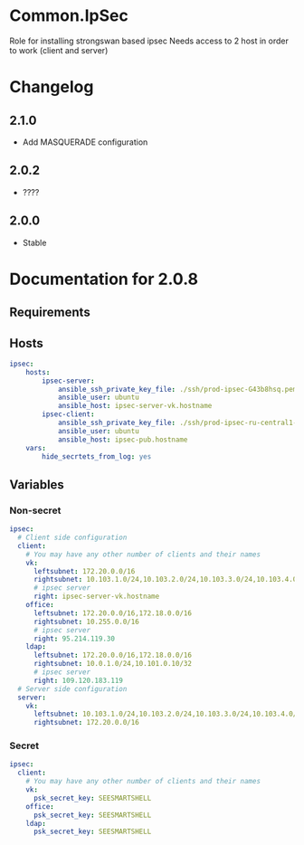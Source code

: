 # Common.IpSec

Role for installing strongswan based ipsec
Needs access to 2 host in order to work (client and server)

# Changelog

## 2.1.0

- Add MASQUERADE configuration

## 2.0.2

- ????

## 2.0.0

- Stable

# Documentation for 2.0.8

## Requirements

## Hosts

```yaml
ipsec:
    hosts:
        ipsec-server:
            ansible_ssh_private_key_file: ./ssh/prod-ipsec-G43b8hsq.pem
            ansible_user: ubuntu
            ansible_host: ipsec-server-vk.hostname
        ipsec-client:
            ansible_ssh_private_key_file: ./ssh/prod-ipsec-ru-central1-a-ssh.secret.pem
            ansible_user: ubuntu
            ansible_host: ipsec-pub.hostname
    vars:
        hide_secrtets_from_log: yes 
```  

## Variables

### Non-secret

```yaml
ipsec:  
  # Client side configuration
  client:
    # You may have any other number of clients and their names
    vk:
      leftsubnet: 172.20.0.0/16
      rightsubnet: 10.103.1.0/24,10.103.2.0/24,10.103.3.0/24,10.103.4.0/24
      # ipsec server
      right: ipsec-server-vk.hostname 
    office:
      leftsubnet: 172.20.0.0/16,172.18.0.0/16
      rightsubnet: 10.255.0.0/16
      # ipsec server
      right: 95.214.119.30 
    ldap:
      leftsubnet: 172.20.0.0/16,172.18.0.0/16
      rightsubnet: 10.0.1.0/24,10.101.0.10/32
      # ipsec server
      right: 109.120.183.119 
  # Server side configuration
  server:
    vk:
      leftsubnet: 10.103.1.0/24,10.103.2.0/24,10.103.3.0/24,10.103.4.0/24
      rightsubnet: 172.20.0.0/16
```  

### Secret

```yaml
ipsec:
  client:
    # You may have any other number of clients and their names
    vk:
      psk_secret_key: SEESMARTSHELL
    office:
      psk_secret_key: SEESMARTSHELL
    ldap:
      psk_secret_key: SEESMARTSHELL 
```
